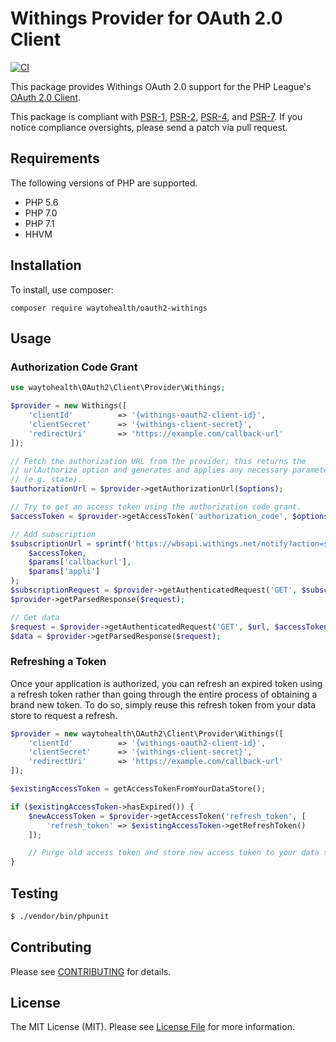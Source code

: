 # Withings Provider for OAuth 2.0 Client

[![CI](https://github.com/waytohealth/oauth2-withings/actions/workflows/ci.yml/badge.svg)](https://github.com/waytohealth/oauth2-withings/actions/workflows/ci.yml)

This package provides Withings OAuth 2.0 support for the PHP League's [OAuth 2.0 Client](https://github.com/thephpleague/oauth2-client).

This package is compliant with [PSR-1][], [PSR-2][], [PSR-4][], and [PSR-7][]. If you notice compliance oversights, please send a patch via pull request.

## Requirements

The following versions of PHP are supported.

* PHP 5.6
* PHP 7.0
* PHP 7.1
* HHVM

## Installation

To install, use composer:

```
composer require waytohealth/oauth2-withings
```

## Usage

### Authorization Code Grant

```php
use waytohealth\OAuth2\Client\Provider\Withings;

$provider = new Withings([
    'clientId'          => '{withings-oauth2-client-id}',
    'clientSecret'      => '{withings-client-secret}',
    'redirectUri'       => 'https://example.com/callback-url'
]);

// Fetch the authorization URL from the provider; this returns the
// urlAuthorize option and generates and applies any necessary parameters
// (e.g. state).
$authorizationUrl = $provider->getAuthorizationUrl($options);

// Try to get an access token using the authorization code grant.
$accessToken = $provider->getAccessToken('authorization_code', $options);

// Add subscription
$subscriptionUrl = sprintf('https://wbsapi.withings.net/notify?action=subscribe&access_token=%s&callbackurl=%s&appli=%s&comment=Way_To_Health',
    $accessToken,
    $params['callbackurl'],
    $params['appli']
);
$subscriptionRequest = $provider->getAuthenticatedRequest('GET', $subscriptionUrl, $accessToken, $options);
$provider->getParsedResponse($request);

// Get data
$request = $provider->getAuthenticatedRequest('GET', $url, $accessToken, $options);
$data = $provider->getParsedResponse($request);
```

### Refreshing a Token

Once your application is authorized, you can refresh an expired token using a refresh token rather than going through the entire process of obtaining a brand new token. To do so, simply reuse this refresh token from your data store to request a refresh.

```php
$provider = new waytohealth\OAuth2\Client\Provider\Withings([
    'clientId'          => '{withings-oauth2-client-id}',
    'clientSecret'      => '{withings-client-secret}',
    'redirectUri'       => 'https://example.com/callback-url'
]);

$existingAccessToken = getAccessTokenFromYourDataStore();

if ($existingAccessToken->hasExpired()) {
    $newAccessToken = $provider->getAccessToken('refresh_token', [
        'refresh_token' => $existingAccessToken->getRefreshToken()
    ]);

    // Purge old access token and store new access token to your data store.
}
```

## Testing

``` bash
$ ./vendor/bin/phpunit
```

## Contributing

Please see [CONTRIBUTING](https://github.com/waytohealth/oauth2-withings/blob/master/CONTRIBUTING.md) for details.

## License

The MIT License (MIT). Please see [License File](https://github.com/waytohealth/oauth2-withings/blob/master/LICENSE) for more information.

[PSR-1]: https://github.com/php-fig/fig-standards/blob/master/accepted/PSR-1-basic-coding-standard.md
[PSR-2]: https://github.com/php-fig/fig-standards/blob/master/accepted/PSR-2-coding-style-guide.md
[PSR-4]: https://github.com/php-fig/fig-standards/blob/master/accepted/PSR-4-autoloader.md
[PSR-7]: https://github.com/php-fig/fig-standards/blob/master/accepted/PSR-7-http-message.md
